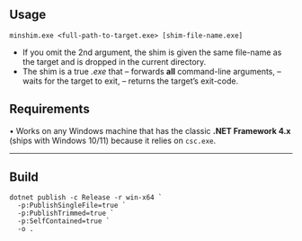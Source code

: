 Usage
-----

`minshim.exe <full-path-to-target.exe> [shim-file-name.exe]`

- If you omit the 2nd argument, the shim is given the same
  file-name as the target and is dropped in the current directory.
- The shim is a true *.exe* that
  – forwards **all** command-line arguments,
  – waits for the target to exit,
  – returns the target’s exit-code.

Requirements
------------

• Works on any Windows machine that has the classic **.NET Framework 4.x**
  (ships with Windows 10/11) because it relies on `csc.exe`.

---

Build
---

```pwsh
dotnet publish -c Release -r win-x64 `
  -p:PublishSingleFile=true `
  -p:PublishTrimmed=true `
  -p:SelfContained=true `
  -o .
```
